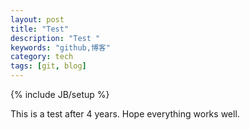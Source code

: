 ```yaml
---
layout: post
title: "Test"
description: "Test "
keywords: "github,博客"
category: tech
tags: [git, blog]
---
```

{% include JB/setup %}

This is a test after 4 years. Hope everything works well.

